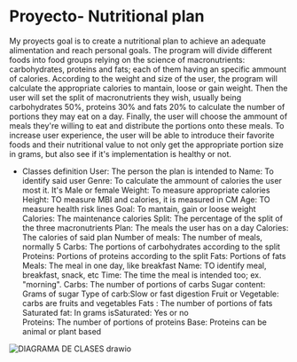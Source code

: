 # Proyecto- Nutritional plan
My proyects goal is to create a nutritional plan to achieve an adequate alimentation and reach personal goals. The program will divide different foods into food groups relying on the science of macronutrients: carbohydrates, proteins and fats; each of them having an specific ammount of calories. According to the weight and size of the user, the program will calculate the appropriate calories to mantain, loose or gain weight. Then the user will set the split of macronutrients they wish, usually being carbohydrates 50%, proteins 30% and fats 20% to calculate the number of portions they may eat on a day.
Finally, the user will choose the ammount of meals they're willing to eat and distribute the portions onto these meals. To increase user experience, the user will be able to introduce their favorite foods and their nutritional value to not only get the appropriate portion size in grams, but also see if it's implementation is healthy or not.

- Classes definition
User: The person the plan is intended to
  Name: To identify said user
  Genre: To calculate the ammount of calories the user most it. It's Male or female
  Weight: To measure appropriate calories
  Height: TO measure MBI and calories, it is measured in CM
  Age: TO measure health risk lines
  Goal: To mantain, gain or loose weight
  Calories: The maintenance calories
  Split: The percentage of the split of the three macronutrients
  Plan: The meals the user has on a day
    Calories: The calories of said plan
    Number of meals: The number of meals, normally 5
    Carbs: The portions of carbohydrates according to the split
    Proteins: Portions of proteins according to the split
    Fats: Portions of fats
    Meals: The meal in one day, like breakfast
      Name: TO identify meal, breakfast, snack, etc
      Time: The time the meal is intended too; ex. "morning".
      Carbs: The number of portions of carbs
        Sugar content: Grams of sugar
        Type of carb:Slow or fast digestion
        Fruit or Vegetable: carbs are fruits and vegetables
      Fats : The number of portions of fats
        Saturated fat: In grams
        isSaturated: Yes or no        
      Proteins: The number of portions of proteins
        Base: Proteins can be animal or plant based

![DIAGRAMA DE CLASES drawio](https://github.com/user-attachments/assets/8cb17c28-26c6-4c2c-ba17-a488996b1312)

